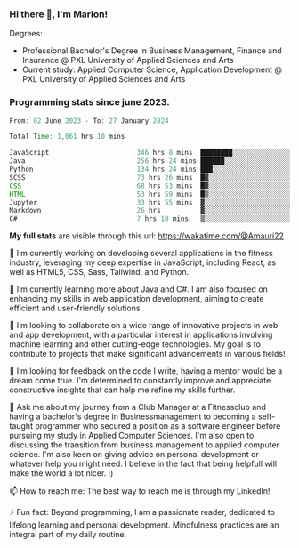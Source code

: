
### Hi there 👋, I'm Marlon!

Degrees: 
- Professional Bachelor's Degree in Business Management, Finance and Insurance @ PXL University of Applied Sciences and Arts
- Current study: Applied Computer Science, Application Development @ PXL University of Applied Sciences and Arts

### Programming stats since june 2023.
<!--START_SECTION:waka-->

```java
From: 02 June 2023 - To: 27 January 2024

Total Time: 1,061 hrs 10 mins

JavaScript                      346 hrs 8 mins  ████████░░░░░░░░░░░░░░░░░   32.54 %
Java                            256 hrs 24 mins ██████░░░░░░░░░░░░░░░░░░░   24.10 %
Python                          134 hrs 24 mins ███░░░░░░░░░░░░░░░░░░░░░░   12.63 %
SCSS                            73 hrs 26 mins  █▓░░░░░░░░░░░░░░░░░░░░░░░   06.90 %
CSS                             68 hrs 53 mins  █▓░░░░░░░░░░░░░░░░░░░░░░░   06.48 %
HTML                            53 hrs 59 mins  █▒░░░░░░░░░░░░░░░░░░░░░░░   05.08 %
Jupyter                         33 hrs 55 mins  ▓░░░░░░░░░░░░░░░░░░░░░░░░   03.19 %
Markdown                        26 hrs          ▓░░░░░░░░░░░░░░░░░░░░░░░░   02.44 %
C#                              7 hrs 10 mins   ▒░░░░░░░░░░░░░░░░░░░░░░░░   00.67 %
```

<!--END_SECTION:waka-->
**My full stats** are visible through this url: https://wakatime.com/@Amauri22



🔭 I’m currently working on developing several applications in the fitness industry, leveraging my deep expertise in JavaScript, including React, as well as HTML5, CSS, Sass, Tailwind, and Python.

🌱 I’m currently learning more about Java and C#. I am also focused on enhancing my skills in web application development, aiming to create efficient and user-friendly solutions.

👯 I’m looking to collaborate on a wide range of innovative projects in web and app development, with a particular interest in applications involving machine learning and other cutting-edge technologies. My goal is to contribute to projects that make significant advancements in various fields!

🤔 I’m looking for feedback on the code I write, having a mentor would be a dream come true. I'm determined to constantly improve and appreciate constructive insights that can help me refine my skills further.

💬 Ask me about my journey from a Club Manager at a Fitnessclub and having a bachelor's degree in Businessmanagement to becoming a self-taught programmer who secured a position as a software engineer before pursuing my study in Applied Computer Sciences. I'm also open to discussing the transition from business management to applied computer science. I'm also keen on giving advice on personal development or whatever help you might need. I believe in the fact that being helpfull will make the world a lot nicer. :)

📫 How to reach me: The best way to reach me is through my LinkedIn!

⚡ Fun fact: Beyond programming, I am a passionate reader, dedicated to lifelong learning and personal development. Mindfulness practices are an integral part of my daily routine.


